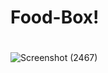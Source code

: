 # Food-Box! 

# 
![Screenshot (2467)](https://user-images.githubusercontent.com/92543177/170822492-22aa5f90-b440-4c65-9d0d-dc11c749db1d.png)

